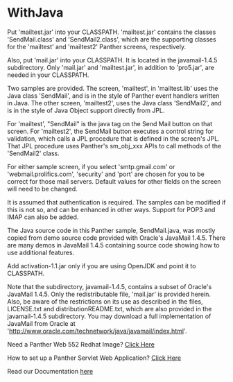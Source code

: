 <h1>WithJava</h1>

Put 'mailtest.jar' into your CLASSPATH.  'mailtest.jar' contains the classes 'SendMail.class' and 'SendMail2.class', which are the supporting classes for the 'mailtest' and 'mailtest2' Panther screens, respectively.

Also, put 'mail.jar' into your CLASSPATH. It is located in the javamail-1.4.5 subdirectory.  Only 'mail.jar' and 'mailtest.jar', in addition to 'pro5.jar', are needed in your CLASSPATH. 

Two samples are provided.  The screen, 'mailtest', in 'mailtest.lib' uses the Java class 'SendMail', and is in the style of Panther event handlers written in Java.  The other screen, 'mailtest2', uses the Java class 'SendMail2', and is in the style of Java Object support directly from JPL.

For 'mailtest', "SendMail" is the java tag on the Send Mail button on that screen.  For 'mailtest2', the SendMail button executes a control string for validation, which calls a JPL procedure that is defined in the screen's JPL.  That JPL procedure uses Panther's sm_obj_xxx APIs to call methods of the 'SendMail2' class.

For either sample screen, if you select 'smtp.gmail.com' or 'webmail.prolifics.com', 'security' and 'port' are chosen for you to be correct for those mail servers.  Default values for other fields on the screen will need to be changed.

It is assumed that authentication is required.  The samples can be modified if this is not so, and can be enhanced in other ways.  Support for POP3 and IMAP can also be added.

The Java source code in this Panther sample, SendMail.java, was mostly copied from demo source code provided with Oracle's JavaMail 1.4.5. There are many demos in JavaMail 1.4.5 containing source code showing how to use additional features.

Add activation-1.1.jar only if you are using OpenJDK and point it to CLASSPATH.

Note that the subdirectory, javamail-1.4.5, contains a subset of Oracle's JavaMail 1.4.5.  Only the redistributable file, 'mail.jar' is provided herein.  Also, be aware of the restrictions on its use as described in the files, LICENSE.txt and distributionREADME.txt, which are also provided in the javamail-1.4.5 subdirectory.  You may download a full implementation of JavaMail from Oracle at 'http://www.oracle.com/technetwork/java/javamail/index.html'.

Need a Panther Web 552 Redhat Image? [Click Here](https://hub.docker.com/r/prolificspanther/pantherweb "Named link title") 

How to set up a Panther Servlet Web Application? [Click Here](https://github.com/ProlificsPanther/PantherWeb/releases "Named link title")

Read our Documentation [here](https://docs.prolifics.com)
